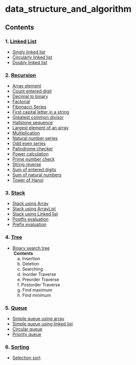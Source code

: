 # data_structure_and_algorithm

## Contents
### 1. [Linked List](https://github.com/nabinpurbey03/data_structure_and_algorithm/tree/main/src/linked_list)
- [Singly linked list](https://github.com/nabinpurbey03/data_structure_and_algorithm/blob/main/src/linked_list/SinglyLinkedListMain.java)
- [Circularly linked list](https://github.com/nabinpurbey03/data_structure_and_algorithm/blob/main/src/linked_list/CircularlyLinkedLIstMain.java)
- [Doubly linked list](https://github.com/nabinpurbey03/data_structure_and_algorithm/blob/main/src/linked_list/DoublyLinkedListMain.java)
### 2. [Recursion](https://github.com/nabinpurbey03/data_structure_and_algorithm/tree/main/src/recursion)

- [Array element](https://github.com/nabinpurbey03/data_structure_and_algorithm/blob/main/src/recursion/ArrayElement.java)
- [Count entered digit](https://github.com/nabinpurbey03/data_structure_and_algorithm/blob/main/src/recursion/DigitCount.java)
- [Decimal to binary](https://github.com/nabinpurbey03/data_structure_and_algorithm/blob/main/src/recursion/DecimalToBinary.java)
- [Factorial](https://github.com/nabinpurbey03/data_structure_and_algorithm/blob/main/src/recursion/Factorial.java)
- [Fibonacci Series](https://github.com/nabinpurbey03/data_structure_and_algorithm/blob/main/src/recursion/FibonacciSeries.java)
- [First capital letter in a string](https://github.com/nabinpurbey03/data_structure_and_algorithm/blob/main/src/recursion/FirstCapitalLetter.java)
- [Greatest common divisor](https://github.com/nabinpurbey03/data_structure_and_algorithm/blob/main/src/recursion/GCD.java)
- [Hailstone sequence](https://github.com/nabinpurbey03/data_structure_and_algorithm/blob/main/src/recursion/HailstoneSequence.java)
- [Largest element of an array](https://github.com/nabinpurbey03/data_structure_and_algorithm/blob/main/src/recursion/LargestElement.java)
- [Multiplication](https://github.com/nabinpurbey03/data_structure_and_algorithm/blob/main/src/recursion/Multiplication.java)
- [Natural number series](https://github.com/nabinpurbey03/data_structure_and_algorithm/blob/main/src/recursion/NaturalNumberSeries.java)
- [Odd even series](https://github.com/nabinpurbey03/data_structure_and_algorithm/blob/main/src/recursion/OddEven.java)
- [Palindrome checker](https://github.com/nabinpurbey03/data_structure_and_algorithm/blob/main/src/recursion/PalindromeChecker.java)
- [Power calculation](https://github.com/nabinpurbey03/data_structure_and_algorithm/blob/main/src/recursion/PowerCalculation.java)
- [Prime number check](https://github.com/nabinpurbey03/data_structure_and_algorithm/blob/main/src/recursion/PrimeNumberCheck.java)
- [String reverse](https://github.com/nabinpurbey03/data_structure_and_algorithm/blob/main/src/recursion/StringReverse.java)
- [Sum of entered digits](https://github.com/nabinpurbey03/data_structure_and_algorithm/blob/main/src/recursion/DigitSum.java)
- [Sum of natural numbers](https://github.com/nabinpurbey03/data_structure_and_algorithm/blob/main/src/recursion/SumOfNumbers.java)
- [Tower of Hanoi](https://github.com/nabinpurbey03/data_structure_and_algorithm/blob/main/src/recursion/TowerOfHanoi.java)

### 3. [Stack](https://github.com/nabinpurbey03/data_structure_and_algorithm/tree/main/src/stack)

- [Stack using Array](https://github.com/nabinpurbey03/data_structure_and_algorithm/blob/main/src/stack/StackUsingArray.java)
- [Stack using ArrayList](https://github.com/nabinpurbey03/data_structure_and_algorithm/blob/main/src/stack/StackUsingArray.java)
- [Stack using Linked list](https://github.com/nabinpurbey03/data_structure_and_algorithm/blob/main/src/stack/StackUsingLinkedList.java)
- [Postfix evaluation](https://github.com/nabinpurbey03/data_structure_and_algorithm/blob/main/src/stack/PostfixEvaluation.java)
- [Prefix evaluation](https://github.com/nabinpurbey03/data_structure_and_algorithm/blob/main/src/stack/PrefixEvaluation.java)
### 4. [Tree](https://github.com/nabinpurbey03/data_structure_and_algorithm/tree/main/src/tree)
  - [Binary search tree](https://github.com/nabinpurbey03/data_structure_and_algorithm/blob/main/src/tree/BinarySearchTreeMain.java)<br/>
&nbsp;**Contents** <br/>
    &nbsp; &nbsp; a. Insertion<br/>
    &nbsp; &nbsp; b. Deletion<br/>
    &nbsp; &nbsp; c. Searching<br/>
    &nbsp; &nbsp; d. Inorder Traverse<br/>
    &nbsp; &nbsp; e. Preorder Traverse<br/>
    &nbsp; &nbsp; f. Postorder Traverse<br/>
    &nbsp; &nbsp; g. Find maximum<br/>
    &nbsp; &nbsp; h. Find minimum<br/>

### 5. [Queue](https://github.com/nabinpurbey03/data_structure_and_algorithm/tree/main/src/queue)

- [Simple queue using array](https://github.com/nabinpurbey03/data_structure_and_algorithm/blob/main/src/queue/SimpleQueueUsingArray.java)
- [Simple queue using linked list](https://github.com/nabinpurbey03/data_structure_and_algorithm/blob/main/src/queue/SimpleQueueUsingLinkedList.java)
- [Circular queue](https://github.com/nabinpurbey03/data_structure_and_algorithm/blob/main/src/queue/CircularQueueMain.java)
- [Priority queue](https://github.com/nabinpurbey03/data_structure_and_algorithm/blob/main/src/queue/PriorityQueueMain.java)

### 6. [Sorting](https://github.com/nabinpurbey03/data_structure_and_algorithm/tree/main/src/sorting)
- [Selection sort](https://github.com/nabinpurbey03/data_structure_and_algorithm/blob/main/src/sorting/SelectionSort.java)

